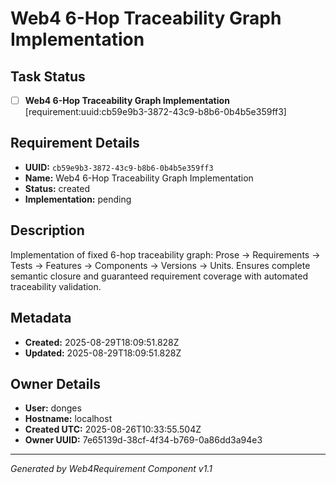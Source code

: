 # Web4 6-Hop Traceability Graph Implementation

## Task Status
- [ ] **Web4 6-Hop Traceability Graph Implementation** [requirement:uuid:cb59e9b3-3872-43c9-b8b6-0b4b5e359ff3]

## Requirement Details

- **UUID:** `cb59e9b3-3872-43c9-b8b6-0b4b5e359ff3`
- **Name:** Web4 6-Hop Traceability Graph Implementation
- **Status:** created
- **Implementation:** pending

## Description

Implementation of fixed 6-hop traceability graph: Prose → Requirements → Tests → Features → Components → Versions → Units. Ensures complete semantic closure and guaranteed requirement coverage with automated traceability validation.

## Metadata

- **Created:** 2025-08-29T18:09:51.828Z
- **Updated:** 2025-08-29T18:09:51.828Z

## Owner Details

- **User:** donges
- **Hostname:** localhost
- **Created UTC:** 2025-08-26T10:33:55.504Z
- **Owner UUID:** 7e65139d-38cf-4f34-b769-0a86dd3a94e3

---

*Generated by Web4Requirement Component v1.1*